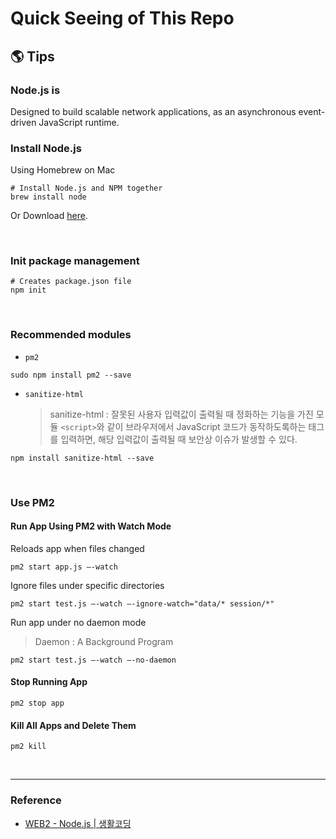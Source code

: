 # Quick Seeing of This Repo

## 🌎 Tips

### Node.js is

Designed to build scalable network applications, as an asynchronous event-driven JavaScript runtime.

### Install Node.js

Using Homebrew on Mac

```console
# Install Node.js and NPM together
brew install node
```

Or Download [here](https://nodejs.org/ko/).

<br>

### Init package management

```console
# Creates package.json file
npm init
```

<br>

### Recommended modules

- `pm2`

```console
sudo npm install pm2 --save
```

- `sanitize-html`
  > sanitize-html : 잘못된 사용자 입력값이 출력될 때 정화하는 기능을 가진 모듈
  > `<script>`와 같이 브라우저에서 JavaScript 코드가 동작하도록하는 태그를 입력하면, 해당 입력값이 출력될 때 보안상 이슈가 발생할 수 있다.

```console
npm install sanitize-html --save
```

<br>

### Use PM2

#### Run App Using PM2 with Watch Mode

Reloads app when files changed

```console
pm2 start app.js —-watch
```

Ignore files under specific directories

```console
pm2 start test.js —-watch —-ignore-watch="data/* session/*"
```

Run app under no daemon mode

> Daemon : A Background Program

```console
pm2 start test.js —-watch —-no-daemon
```

#### Stop Running App

```console
pm2 stop app
```

#### Kill All Apps and Delete Them

```console
pm2 kill
```

<br>

---

### Reference

- [WEB2 - Node.js | 생활코딩](https://opentutorials.org/course/3332)
